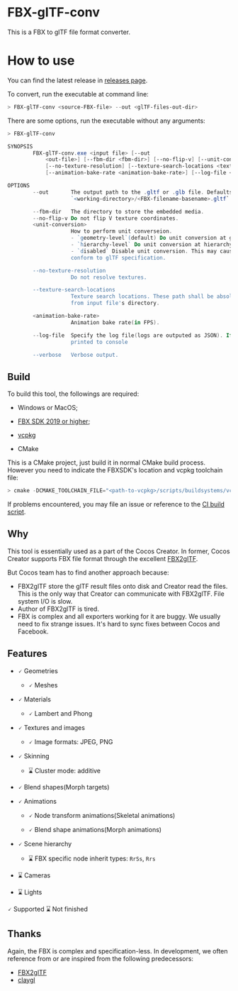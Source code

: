 
# FBX-glTF-conv

This is a FBX to glTF file format converter.

# How to use

You can find the latest release in [releases page](https://github.com/cocos-creator/FBX-glTF-conv/releases).

To convert, run the executable at command line:

```ps1
> FBX-glTF-conv <source-FBX-file> --out <glTF-files-out-dir>
```

There are some options, run the executable without any arguments:

```ps1
> FBX-glTF-conv

SYNOPSIS
        FBX-glTF-conv.exe <input file> [--out
            <out-file>] [--fbm-dir <fbm-dir>] [--no-flip-v] [--unit-conversion <unit-conversion>]
            [--no-texture-resolution] [--texture-search-locations <texture-search-locations>...]
            [--animation-bake-rate <animation-bake-rate>] [--log-file <log-file>] [--verbose]

OPTIONS
        --out       The output path to the .gltf or .glb file. Defaults to
                    `<working-directory>/<FBX-filename-basename>.gltf`

        --fbm-dir   The directory to store the embedded media.
        --no-flip-v Do not flip V texture coordinates.
        <unit-conversion>
                    How to perform unit converseion.
                    - `geometry-level`(default) Do unit conversion at geometry level.
                    - `hierarchy-level` Do unit conversion at hierarchy level.
                    - `disabled` Disable unit conversion. This may cause the generated glTF does't
                    conform to glTF specification.

        --no-texture-resolution
                    Do not resolve textures.

        --texture-search-locations
                    Texture search locations. These path shall be absolute path or relative path
                    from input file's directory.

        <animation-bake-rate>
                    Animation bake rate(in FPS).

        --log-file  Specify the log file(logs are outputed as JSON). If not specified, logs're
                    printed to console

        --verbose   Verbose output.
```

## Build

To build this tool, the followings are required:

- Windows or MacOS;

- [FBX SDK 2019 or higher](https://www.autodesk.com/developer-network/platform-technologies/fbx-sdk-2020-0);

- [vcpkg](https://github.com/microsoft/vcpkg)

- CMake

This is a CMake project, just build it in normal CMake build process. However you need to indicate the FBXSDK's location and vcpkg toolchain file:

```ps1
> cmake -DCMAKE_TOOLCHAIN_FILE="<path-to-vcpkg>/scripts/buildsystems/vcpkg.cmake" -DFbxSdkHome:STRING="<path-to-FBX-SDK-home>"
```

If problems encountered, you may file an issue or reference to the [CI build script](./CI/GitHubBuild.ps1).

## Why

This tool is essentially used as a part of the Cocos Creator.
In former, Cocos Creator supports FBX file format through the excellent [FBX2glTF](https://github.com/facebookincubator/FBX2glTF).

But Cocos team has to find another approach because:

* FBX2glTF store the glTF result files onto disk and Creator read the files.
  This is the only way that Creator can communicate with FBX2glTF. File system I/O is slow.
* Author of FBX2glTF is tired.
* FBX is complex and all exporters working for it are buggy. We usually need to fix strange issues. It's hard to sync fixes between Cocos and Facebook.

## Features

* 🗸 Geometries

  * 🗸 Meshes

* 🗸 Materials

  * 🗸 Lambert and Phong

* 🗸 Textures and images

  * 🗸 Image formats: JPEG, PNG

* 🗸 Skinning

  * ⌛ Cluster mode: additive

* 🗸 Blend shapes(Morph targets)

* 🗸 Animations

  * 🗸 Node transform animations(Skeletal animations)

  * 🗸 Blend shape animations(Morph animations)

* 🗸 Scene hierarchy

  * ⌛ FBX specific node inherit types: `RrSs`, `Rrs`

* ⌛ Cameras

* ⌛ Lights

🗸 Supported ⌛ Not finished

## Thanks

Again, the FBX is complex and specification-less. In development, we often reference from or are inspired from the following predecessors:

* [FBX2glTF](https://github.com/facebookincubator/FBX2glTF)
* [claygl](https://github.com/pissang/claygl)
